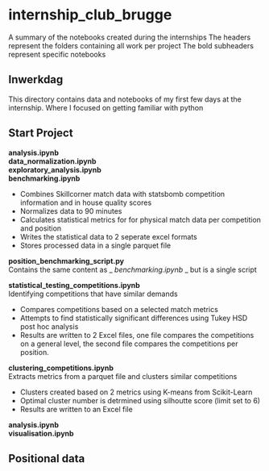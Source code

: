 # internship_club_brugge  
A summary of the notebooks created during the internships
The headers represent the folders containing all work per project
The bold subheaders represent specific notebooks 

## Inwerkdag
This directory contains data and notebooks of my first few days at the internship.
Where I focused on getting familiar with python

## Start Project 
**analysis.ipynb**    
**data_normalization.ipynb**  
**exploratory_analysis.ipynb**  
**benchmarking.ipynb**
- Combines Skillcorner match data with statsbomb competition information and in house quality scores
- Normalizes data to 90 minutes
- Calculates statistical metrics for for physical match data per competition and position
- Writes the statistical data to 2 seperate excel formats
- Stores processed data in a single parquet file

**position_benchmarking_script.py**  
Contains the same content as _ _benchmarking.ipynb_ _ but is a single script

**statistical_testing_competitions.ipynb**  
Identifying competitions that have similar demands
- Compares competitions based on a selected match metrics
- Attempts to find statistically significant differences using Tukey HSD post hoc analysis
- Results are written to 2 Excel files, one file compares the competitions on a general level, the second file compares the competitions per position.

**clustering_competitions.ipynb**  
Extracts metrics from a parquet file and clusters similar competitions
- Clusters created based on 2 metrics using K-means from Scikit-Learn
- Optimal cluster number is detrmined using silhoutte score (limit set to 6)
- Results are written to an Excel file

**analysis.ipynb**  
**visualisation.ipynb**  

## Positional data 
